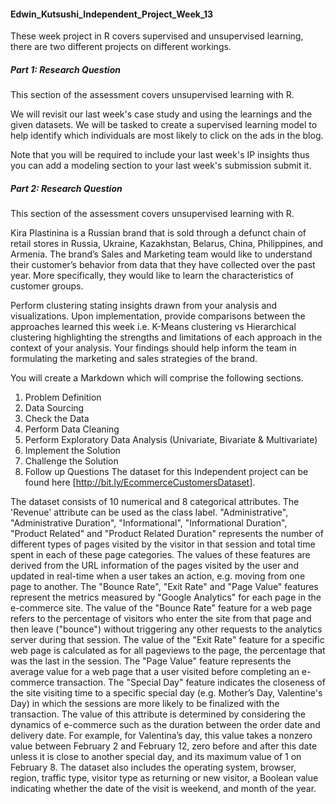 #### Edwin_Kutsushi_Independent_Project_Week_13
These week project in R covers supervised and unsupervised learning, there are two different projects on different workings.
##### Part 1: Research Question

This section of the assessment covers unsupervised learning with R. 

We will revisit our last week's case study and using the learnings and the given datasets. We will be tasked to create a supervised learning model to help identify which individuals are most likely to click on the ads in the blog. 

Note that you will be required to include your last week's IP insights thus you can add a modeling section to your last week's submission submit it. 
##### Part 2: Research Question

This section of the assessment covers unsupervised learning with R. 

Kira Plastinina is a Russian brand that is sold through a defunct chain of retail stores in Russia, Ukraine, Kazakhstan, Belarus, China, Philippines, and Armenia. The brand’s Sales and Marketing team would like to understand their customer’s behavior from data that they have collected over the past year. More specifically, they would like to learn the characteristics of customer groups.

Perform clustering stating insights drawn from your analysis and visualizations.
Upon implementation, provide comparisons between the approaches learned this week i.e. K-Means clustering vs Hierarchical clustering highlighting the strengths and limitations of each approach in the context of your analysis. 
Your findings should help inform the team in formulating the marketing and sales strategies of the brand. 

You will create a Markdown which will comprise the following sections. 

1. Problem Definition
2. Data Sourcing
3. Check the Data
4. Perform Data Cleaning
5. Perform Exploratory Data Analysis  (Univariate, Bivariate & Multivariate)
6. Implement the Solution
7. Challenge the Solution
8. Follow up Questions
The dataset for this Independent project can be found here [http://bit.ly/EcommerceCustomersDataset].  

The dataset consists of 10 numerical and 8 categorical attributes. The 'Revenue' attribute can be used as the class label.
"Administrative", "Administrative Duration", "Informational", "Informational Duration", "Product Related" and "Product Related Duration" represents the number of different types of pages visited by the visitor in that session and total time spent in each of these page categories. The values of these features are derived from the URL information of the pages visited by the user and updated in real-time when a user takes an action, e.g. moving from one page to another. 
The "Bounce Rate", "Exit Rate" and "Page Value" features represent the metrics measured by "Google Analytics" for each page in the e-commerce site. 
The value of the "Bounce Rate" feature for a web page refers to the percentage of visitors who enter the site from that page and then leave ("bounce") without triggering any other requests to the analytics server during that session. 
The value of the "Exit Rate" feature for a specific web page is calculated as for all pageviews to the page, the percentage that was the last in the session.
The "Page Value" feature represents the average value for a web page that a user visited before completing an e-commerce transaction. 
The "Special Day" feature indicates the closeness of the site visiting time to a specific special day (e.g. Mother’s Day, Valentine's Day) in which the sessions are more likely to be finalized with the transaction. The value of this attribute is determined by considering the dynamics of e-commerce such as the duration between the order date and delivery date. For example, for Valentina’s day, this value takes a nonzero value between February 2 and February 12, zero before and after this date unless it is close to another special day, and its maximum value of 1 on February 8. 
The dataset also includes the operating system, browser, region, traffic type, visitor type as returning or new visitor, a Boolean value indicating whether the date of the visit is weekend, and month of the year.
